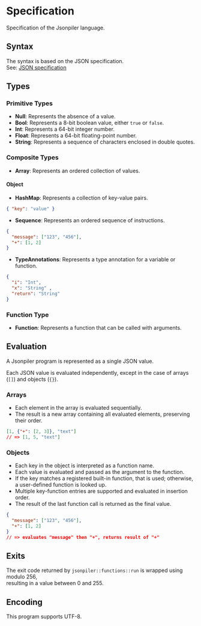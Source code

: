 # Specification

Specification of the Jsonpiler language.

## Syntax

The syntax is based on the JSON specification.  
See: [JSON specification](https://www.rfc-editor.org/info/rfc8259)

## Types

### Primitive Types

- **Null**: Represents the absence of a value.
- **Bool**: Represents a 8-bit boolean value, either `true` or `false`.
- **Int**: Represents a 64-bit integer number.
- **Float**: Represents a 64-bit floating-point number.
- **String**: Represents a sequence of characters enclosed in double quotes.

### Composite Types

- **Array**: Represents an ordered collection of values.

#### Object

- **HashMap**: Represents a collection of key-value pairs.

```json
{ "key": "value" }
```

- **Sequence**: Represents an ordered sequence of instructions.

```json
{
  "message": ["123", "456"],
  "+": [1, 2]
}
```

- **TypeAnnotations**: Represents a type annotation for a variable or function.

```json
{
  "i": "Int",
  "x": "String" ,
  "return": "String"
}
```

### Function Type

- **Function**: Represents a function that can be called with arguments.

## Evaluation

A Jsonpiler program is represented as a single JSON value.

Each JSON value is evaluated independently, except in the case of arrays (`[]`) and objects (`{}`).

### Arrays

- Each element in the array is evaluated sequentially.
- The result is a new array containing all evaluated elements, preserving their order.

```json
[1, {"+": [2, 3]}, "text"]
// => [1, 5, "text"]
```

### Objects

- Each key in the object is interpreted as a function name.
- Each value is evaluated and passed as the argument to the function.
- If the key matches a registered built-in function, that is used; otherwise, a user-defined function is looked up.
- Multiple key-function entries are supported and evaluated in insertion order.
- The result of the last function call is returned as the final value.

```json
{
  "message": ["123", "456"],
  "+": [1, 2]
}
// => evaluates "message" then "+", returns result of "+"
```

## Exits

The exit code returned by `jsonpiler::functions::run` is wrapped using modulo 256,  
resulting in a value between 0 and 255.

## Encoding

This program supports UTF-8.
